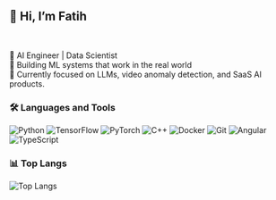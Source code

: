 ## 👋 Hi, I’m Fatih

<br>

🚀 AI Engineer | Data Scientist 
<br>
🎯 Building ML systems that work in the real world
<br>
🌱 Currently focused on LLMs, video anomaly detection, and SaaS AI products.

### 🛠️ Languages and Tools

![Python](https://img.shields.io/badge/-Python-black?style=flat-square&logo=Python)
![TensorFlow](https://img.shields.io/badge/-TensorFlow-black?style=flat-square&logo=tensorflow)
![PyTorch](https://img.shields.io/badge/-PyTorch-black?style=flat-square&logo=pytorch)
![C++](https://img.shields.io/badge/-C++-black?style=flat-square&logo=c%2b%2b)
![Docker](https://img.shields.io/badge/-Docker-black?style=flat-square&logo=docker)
![Git](https://img.shields.io/badge/-Git-black?style=flat-square&logo=git)
![Angular](https://img.shields.io/badge/-Angular-black?style=flat-square&logo=angular)
![TypeScript](https://img.shields.io/badge/-TypeScript-black?style=flat-square&logo=typescript)

### 📊 Top Langs
![Top Langs](https://github-readme-stats.vercel.app/api/top-langs/?username=mfatihp&layout=pie&hide=jupyter%20notebook&jinja)
